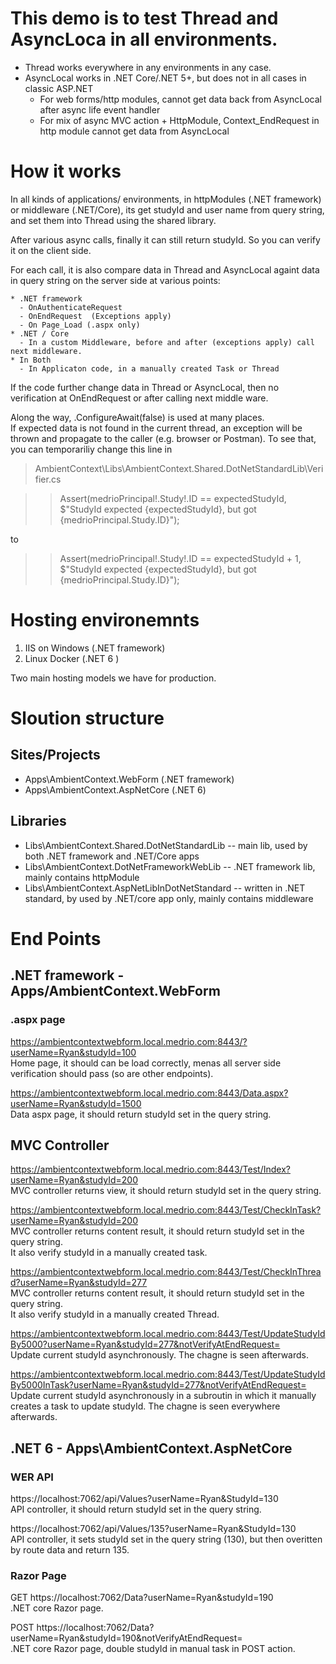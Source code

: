 # This demo is to test Thread and AsyncLoca in all environments.  
* Thread works everywhere in any environments in any case.
* AsyncLocal works in .NET Core/.NET 5+, but does not in all cases in classic ASP.NET 
  - For web forms/http modules, cannot get data back from AsyncLocal after async life event handler
  - For mix of async MVC action + HttpModule, Context_EndRequest in http module cannot get data from AsyncLocal

# How it works
In all kinds of applications/ environments, in httpModules (.NET framework) or middleware (.NET/Core), its get studyId 
and user name from query string, and set them into Thread using the shared library.

After various async calls, finally it can still return studyId.  So you can verify it on the client side.

For each call, it is also compare data in Thread and AsyncLocal againt data in query string on the server side at various points:

	* .NET framework
	  - OnAuthenticateRequest
	  - OnEndRequest  (Exceptions apply)
	  - On Page_Load (.aspx only) 
	* .NET / Core
	  - In a custom Middleware, before and after (exceptions apply) call next middleware.
    * In Both
	  - In Applicaton code, in a manually created Task or Thread

If the code further change data in Thread or AsyncLocal, then no verification at OnEndRequest or after calling next middle ware.

Along the way, .ConfigureAwait(false) is used at many places.  
If expected data is not found in the current thread, an exception will be thrown and propagate to the caller 
(e.g. browser or Postman).  To see that, you can temporariliy change this line in   

> AmbientContext\Libs\AmbientContext.Shared.DotNetStandardLib\Verifier.cs  

>> Assert(medrioPrincipal!.Study!.ID == expectedStudyId, $"StudyId expected {expectedStudyId}, but got {medrioPrincipal.Study.ID}");  

  to  
>> Assert(medrioPrincipal!.Study!.ID == expectedStudyId + 1, $"StudyId expected {expectedStudyId}, but got {medrioPrincipal.Study.ID}");  

# Hosting environemnts
1. IIS on Windows (.NET framework)  
2. Linux Docker (.NET 6 )

Two main hosting models we have for production.

# Sloution structure

## Sites/Projects

* Apps\AmbientContext.WebForm    (.NET framework)
* Apps\AmbientContext.AspNetCore (.NET 6)

## Libraries
* Libs\AmbientContext.Shared.DotNetStandardLib -- main lib, used by both .NET framework and .NET/Core apps
* Libs\AmbientContext.DotNetFrameworkWebLib -- .NET framework lib, mainly contains httpModule
* Libs\AmbientContext.AspNetLibInDotNetStandard -- written in .NET standard, by used by .NET/core app only, mainly contains middleware
	 
# End Points  

## .NET framework - Apps/AmbientContext.WebForm  

### .aspx page  
https://ambientcontextwebform.local.medrio.com:8443/?userName=Ryan&studyId=100  
Home page, it should can be load correctly, menas all server side verification should pass (so are other endpoints).

https://ambientcontextwebform.local.medrio.com:8443/Data.aspx?userName=Ryan&studyId=1500  
Data aspx page, it should return studyId set in the query string.

## MVC Controller  
https://ambientcontextwebform.local.medrio.com:8443/Test/Index?userName=Ryan&studyId=200  
MVC controller returns view, it should return studyId set in the query string.

https://ambientcontextwebform.local.medrio.com:8443/Test/CheckInTask?userName=Ryan&studyId=200  
MVC controller returns content result, it should return studyId set in the query string.  
It also verify studyId in a manually created task.

https://ambientcontextwebform.local.medrio.com:8443/Test/CheckInThread?userName=Ryan&studyId=277  
MVC controller returns content result, it should return studyId set in the query string.  
It also verify studyId in a manually created Thread.

https://ambientcontextwebform.local.medrio.com:8443/Test/UpdateStudyIdBy5000?userName=Ryan&studyId=277&notVerifyAtEndRequest=  
Update current studyId asynchronously. The chagne is seen afterwards.

https://ambientcontextwebform.local.medrio.com:8443/Test/UpdateStudyIdBy5000InTask?userName=Ryan&studyId=277&notVerifyAtEndRequest=
Update current studyId asynchronously in a subroutin in which it manually creates a task to update studyId. The chagne is seen everywhere afterwards.

## .NET 6 - Apps\AmbientContext.AspNetCore  
### WER API  
https://localhost:7062/api/Values?userName=Ryan&StudyId=130  
API controller, it should return studyId set in the query string.  

https://localhost:7062/api/Values/135?userName=Ryan&StudyId=130  
API controller, it sets studyId set in the query string (130), but then overitten by route data and return 135.  

### Razor Page  
GET https://localhost:7062/Data?userName=Ryan&studyId=190  
.NET core Razor page.  

POST https://localhost:7062/Data?userName=Ryan&studyId=190&notVerifyAtEndRequest=  
.NET core Razor page, double studyId in manual task in POST action.  
